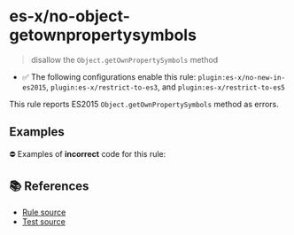 # es-x/no-object-getownpropertysymbols
> disallow the `Object.getOwnPropertySymbols` method

- ✅ The following configurations enable this rule: `plugin:es-x/no-new-in-es2015`, `plugin:es-x/restrict-to-es3`, and `plugin:es-x/restrict-to-es5`

This rule reports ES2015 `Object.getOwnPropertySymbols` method as errors.

## Examples

⛔ Examples of **incorrect** code for this rule:

<eslint-playground type="bad" code="/*eslint es-x/no-object-getownpropertysymbols: error */
const symbols = Object.getOwnPropertySymbols(obj)
" />

## 📚 References

- [Rule source](https://github.com/ota-meshi/eslint-plugin-es-x/blob/master/lib/rules/no-object-getownpropertysymbols.js)
- [Test source](https://github.com/ota-meshi/eslint-plugin-es-x/blob/master/tests/lib/rules/no-object-getownpropertysymbols.js)
